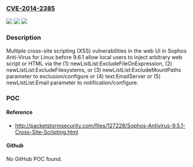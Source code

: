 ### [CVE-2014-2385](https://cve.mitre.org/cgi-bin/cvename.cgi?name=CVE-2014-2385)
![](https://img.shields.io/static/v1?label=Product&message=n%2Fa&color=blue)
![](https://img.shields.io/static/v1?label=Version&message=n%2Fa&color=blue)
![](https://img.shields.io/static/v1?label=Vulnerability&message=n%2Fa&color=brighgreen)

### Description

Multiple cross-site scripting (XSS) vulnerabilities in the web UI in Sophos Anti-Virus for Linux before 9.6.1 allow local users to inject arbitrary web script or HTML via the (1) newListList:ExcludeFileOnExpression, (2) newListList:ExcludeFilesystems, or (3) newListList:ExcludeMountPaths parameter to exclusion/configure or (4) text:EmailServer or (5) newListList:Email parameter to notification/configure.

### POC

#### Reference
- http://packetstormsecurity.com/files/127228/Sophos-Antivirus-9.5.1-Cross-Site-Scripting.html

#### Github
No GitHub POC found.

